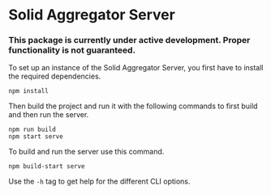 # Solid Aggregator Server

### This package is currently under active development. Proper functionality is not guaranteed.

To set up an instance of the Solid Aggregator Server, you first have to install the required dependencies.
```
npm install
```
Then build the project and run it with the following commands to first build and then run the server.
```
npm run build
npm start serve
```
To build and run the server use this command.
```
npm build-start serve
```
Use the `-h` tag to get help for the different CLI options.
